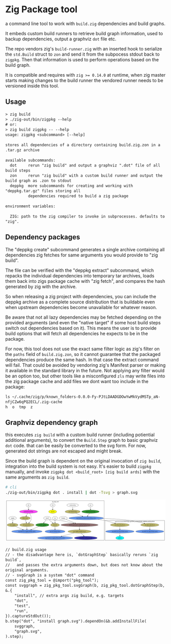 # Zig Package tool

a command line tool to work with `build.zig` dependencies and build graphs.

It embeds custom build runners to retrieve build graph information,
used to backup dependencies, output a graphviz `dot` file etc.

The repo vendors zig's `build-runner.zig` with an inserted hook
to serialize the `std.Build` struct to `zon` and send it from the subpocess stdout
back to `zigpkg`.
Then that information is used to perform operations based on the build graph.

It is compatible and requires with `zig >= 0.14.0` at runtime, when zig master
starts making changes to the build runner the vendored runner needs to be versioned
inside this tool.

## Usage

```
> zig build
> ./zig-out/bin/zigpkg --help
# or:
> zig build zigpkg -- --help
usage: zigpkg <subcommand> [--help]

stores all dependencies of a directory containing build.zig.zon in a .tar.gz archive

available subcommands:
  dot     rerun "zig build" and output a graphviz ".dot" file of all build steps
  zon     rerun "zig build" with a custom build runner and output the build graph as .zon to stdout
  deppkg  more subcommands for creating and working with "deppkg.tar.gz" files storing all
          dependencies required to build a zig package

environment variables:

  ZIG: path to the zig compiler to invoke in subprocesses. defaults to "zig".
```

## Dependency packages

The "deppkg create" subcommand generates a single archive containing all dependencies
zig fetches for same arguments you would provide to "zig build".

The file can be verified with the "deppkg extract" subcommand, which repacks the
individual dependencies into temporary tar archives, loads them back into zigs
package cache with "zig fetch", and compares the hash generated by zig with the
archive.

So when releasing a zig project with dependencies, you can include the deppkg
archive as a complete source distribution that is buildable even when upstream
dependencies become unavailable for whatever reason.

Be aware that not all lazy dependencies may be fetched depending on the provided
arguments (and even the "native target" if some host build steps switch out dependencies
based on it).
This means the user is to provide build options that will fetch all dependencies
he expects to be in the package.

For now, this tool does not use the exact same filter logic as zig's filter on the `paths`
field of `build.zig.zon`, so it cannot guarantee that the packaged dependencies
produce the same hash. In that case the extract command will fail. That could be
avoided by vendoring zig's Manifest parser or making it available in the standard
library in the future.
Not applying any filter would be an option too, but other tools
like a misconfigured `zls` may write files into the zig package cache and add
files we dont want too include in the package:

```
ls ~/.cache/zig/p/known_folders-0.0.0-Fy-PJtLDAADGDOwYwMkVydMSTp_aN-nfjCZw6qPQ2ECL/.zig-cache
h  o  tmp  z
```

## Graphviz dependency graph

this executes `zig build` with a custom build runner (including potiential additional arguments),
to convert the `Build.Step` graph to basic graphviz `dot` code.
that can be easily be converted to the svg form.
For now, generated dot strings are not escaped and might break.

Since the build graph is dependent on the original invocation of `zig build`,
integration into the build system is not easy. It's easier to build `zigpkg`
manually, and invoke `zigpkg dot <build_root> [zig build ards]` with the same arguments
as `zig build`.

```bash
# cli
./zig-out/bin/zigpkg dot . install | dot -Tsvg > graph.svg
```

![Build Graph](graph.svg?sanitize=true)

```zig
// build.zig usage
// - the disadvantage here is, `dotGraphStep` basically reruns `zig build`,
//   and passes the extra arguments down, but does not know about the original arguments.
// - svgGraph is a system "dot" command
const zig_pkg_tool = @import("pkg_tool");
const svggraph = zig_pkg_tool.svgGraph(b, zig_pkg_tool.dotGraphStep(b, &.{
    "install", // extra args zig build, e.g. targets
    "dot",
    "test",
    "run",
}).captureStdOut());
b.step("dot", "install graph.svg").dependOn(&b.addInstallFile(
    svggraph,
    "graph.svg",
).step);
```

